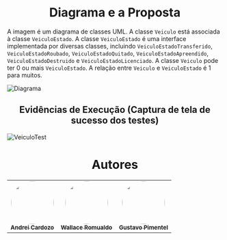 <h1 align="center">Diagrama e a Proposta</h1>

A imagem é um diagrama de classes UML. A classe `Veiculo` está associada à classe `VeiculoEstado`. A classe `VeiculoEstado` é uma interface implementada por diversas classes, incluindo `VeiculoEstadoTransferido`, `VeiculoEstadoRoubado`, `VeiculoEstadoQuitado`, `VeiculoEstadoApreendido`, `VeiculoEstadoDestruido` e `VeiculoEstadoLicenciado`. A classe `Veiculo` pode ter 0 ou mais `VeiculoEstado`. A relação entre `Veiculo` e `VeiculoEstado` é 1 para muitos. 

![](./docs/diagram.jpg?raw=true "Diagrama")


<h2 align="center">Evidências de Execução (Captura de tela de sucesso dos testes)</h2>

![VeiculoTest](https://github.com/WallaceRomualdoJF/Aula_Padrao_Projeto/assets/67652151/fa769fbd-8e68-4cac-a639-1760be482ffb)


<h1 align="center">Autores</h1>

<table align="center">
  <tr>
    <td align="center">
      <a href="https://github.com/AndreiCardozo">
        <img style="border-radius: 50%;" src="https://avatars.githubusercontent.com/u/67652151?v=4" width="100px;" alt=""/><br/><sub><b>Andrei Cardozo</b></sub>
      </a> <br/>
      <a href="https://github.com/AndreiCardozo" title="Andrei Cardozo"></a>
    </td>
      <td align="center">
      <a href="https://github.com/WallaceRomualdoJF">
        <img style="border-radius: 50%;" src="https://avatars.githubusercontent.com/u/67033167?v=4" width="100px;" alt=""/><br/><sub><b>Wallace Romualdo</b></sub>
      </a> <br/>
      <a href="https://github.com/WallaceRomualdoJF" title="Wallace Romualdo"></a>
    </td>
      <td align="center">
      <a href="https://github.com/Gpimentel7">
        <img style="border-radius: 50%;" src="https://avatars.githubusercontent.com/u/50156614?v=4" width="100px;" alt=""/><br/><sub><b>Gustavo Pimentel</b></sub>
      </a> <br/>
      <a href="https://github.com/Gpimentel7" title="Gustavo Pimentel"></a>
    </td>
</table>
